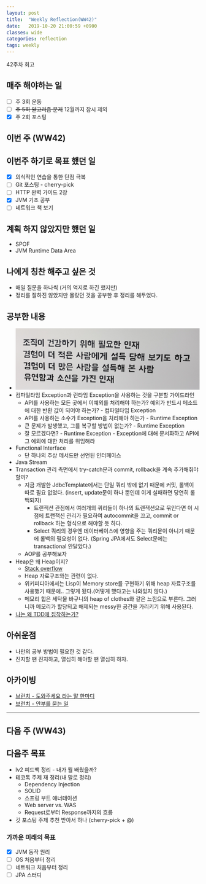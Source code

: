 ```yaml
---
layout: post
title:  "Weekly Reflection(WW42)"
date:   2019-10-20 21:00:59 +0900
classes: wide
categories: reflection
tags: weekly
---
```


42주차 회고

## 매주 해야하는 일

- [ ] 주 3회 운동
- [ ] ~~주 5회 알고리즘 문제~~ 12월까지 잠시 제외
- [x] 주 2회 포스팅

## 이번 주 (WW42)

## 이번주 하기로 목표 했던 일

- [x] 의식적인 연습을 통한 단점 극복
- [ ] Git 포스팅 - cherry-pick
- [ ] HTTP 완벽 가이드 2장
- [x] JVM 기초 공부
- [ ] 네트워크 책 보기

## 계획 하지 않았지만 했던 일

- SPOF
- JVM Runtime Data Area

## 나에게 칭찬 해주고 싶은 것

- 매일 질문을 하나씩 (거의 억지로 하긴 했지만)
- 정리를 잘하진 않았지만 몰랐던 것을 공부한 후 정리를 해두었다.

## 공부한 내용

- ![회의실에 있는 내용](/assets/img/woowa.JPG)
- 컴파일타임 Exception과 런타임 Exception을 사용하는 것을 구분할 가이드라인
  - API를 사용하는 모든 곳에서 이예외를 처리해야 하는가? 예외가 반드시 메소드에 대한 반환 값이 되어야 하는가? - 컴파일타임 Exception
  - API를 사용하는 소수가 Exception을 처리해야 하는가 - Runtime Exception
  - 큰 문제가 발생했고, 그를 복구할 방법이 없는가? - Runtime Exception
  - 잘 모르겠다면? - Runtime Exception - Exception에 대해 문서화하고 API에 그 예외에 대한 처리를 위임해라
- Functional Interface
  - 단 하나의 추상 메서드만 선언된 인터페이스
- Java Stream
- Transaction 관리 측면에서 try-catch문과 commit, rollback을 계속 추가해줘야 할까?
  - 지금 개발한 JdbcTemplate에서는 단일 쿼리 밖에 없기 때문에 커밋, 롤백이 따로 필요 없었다. (insert, update문이 하나 뿐인데 이게 실패하면 당연히 롤백되지)
    - 트랜잭션 관점에서 여러개의 쿼리들이 하나의 트랜잭션으로 묶인다면 이 시점에 트랜잭션 관리가 필요하여 autocommit을 끄고, commit or rollback 하는 형식으로 해야할 듯 하다.
    - Select 쿼리의 경우엔 데이터베이스에 영향을 주는 쿼리문이 아니기 때문에 롤백의 필요성이 없다. (Spring JPA에서도 Select문에는 transactional 안달았다.)
  - AOP를 공부해보자
- Heap은 왜 Heap이지?
  - [Stack overflow](https://stackoverflow.com/questions/1699057/why-are-two-different-concepts-both-called-heap)
  - Heap 자료구조와는 관련이 없다.
  - 위키피디아에서는 Lisp이 Memory store를 구현하기 위해 heap 자료구조를 사용했기 때문에.. 그렇게 됬다.(어떻게 했다고는 나와있지 않다.)
  - 메모리 힙은 세탁물 바구니의 heap of clothes와 같은 느낌으로 부른다. 그러니까 메모리가 할당되고 해제되는 messy한 공간을 가리키기 위해 사용된다.
- [나는 왜 TDD에 집착하는가?](https://www.slideshare.net/javajigi/tdd-84038026)

## 아쉬운점

- 나만의 공부 방법이 필요한 것 같다.
- 진지할 땐 진지하고, 열심히 해야할 땐 열심히 하자.

## 아카이빙

- [브런치 - 도와주세요 라는 말 한마디](https://brunch.co.kr/@kozzangnim/363)
- [브런치 - 안부를 묻는 일](https://brunch.co.kr/@kozzangnim/345)

---

## 다음 주 (WW43)

## 다음주 목표

- lv2 피드백 정리 - 내가 뭘 배웠을까?
- 테코톡 주제 재 정리(내 말로 정리)
  - Dependency Injection
  - SOLID
  - 스프링 부트 애너테이션
  - Web server vs. WAS
  - Request로부터 Response까지의 흐름
- 깃 포스팅 주제 추천 받아서 하나 (cherry-pick + @)

### 가까운 미래의 목표

- [x] JVM 동작 원리
- [ ] OS 처음부터 정리
- [ ] 네트워크 처음부터 정리
- [ ] JPA 스터디
